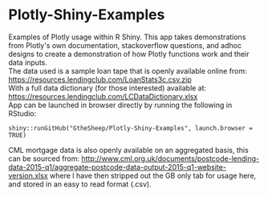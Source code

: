 # Plotly-Shiny-Examples
Examples of Plotly usage within R Shiny. This app takes demonstrations from Plotly's own documentation, stackoverflow questions, and adhoc designs to create a demonstration of how Plotly functions work and their data inputs.  
The data used is a sample loan tape that is openly available online from: https://resources.lendingclub.com/LoanStats3c.csv.zip  
With a full data dictionary (for those interested) available at: https://resources.lendingclub.com/LCDataDictionary.xlsx  
App can be launched in browser directly by running the following in RStudio:  
```{r eval=FALSE}
shiny::runGitHub("GtheSheep/Plotly-Shiny-Examples", launch.browser = TRUE)
```
CML mortgage data is also openly available on an aggregated basis, this can be sourced from: http://www.cml.org.uk/documents/postcode-lending-data-2015-q1/aggregate-postcode-data-output-2015-q1-website-version.xlsx 
where I have then stripped out the GB only tab for usage here, and stored in an easy to read format (.csv). 